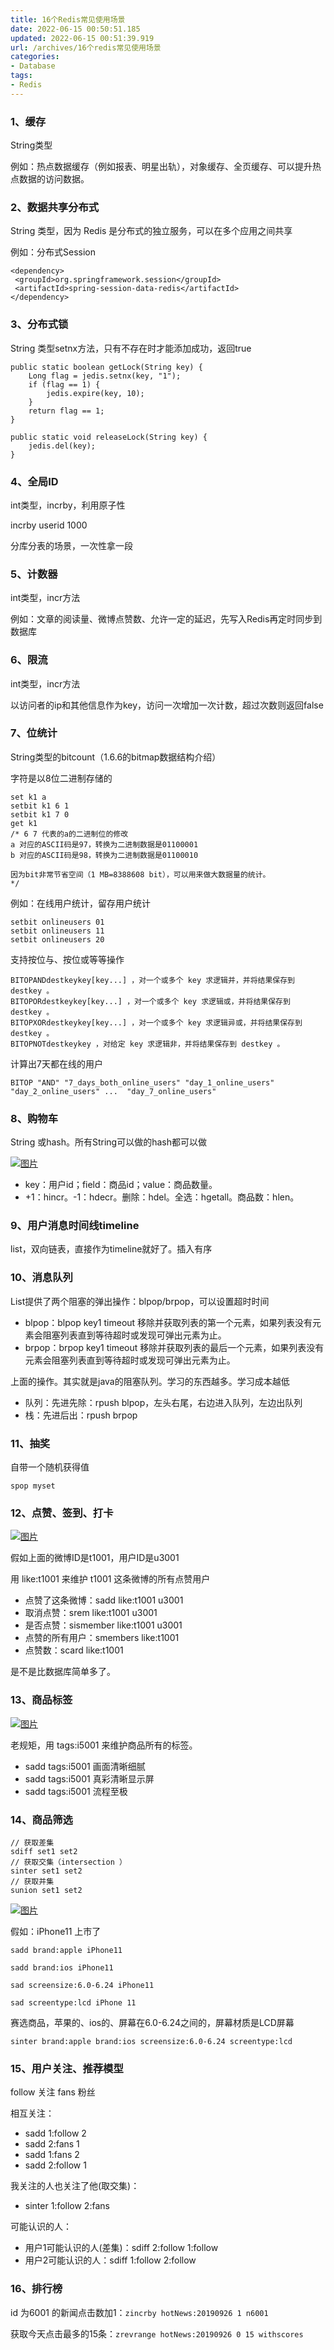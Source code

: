 ```yaml
---
title: 16个Redis常见使用场景
date: 2022-06-15 00:50:51.185
updated: 2022-06-15 00:51:39.919
url: /archives/16个redis常见使用场景
categories: 
- Database
tags: 
- Redis
---
```


### 1、缓存

String类型

例如：热点数据缓存（例如报表、明星出轨），对象缓存、全页缓存、可以提升热点数据的访问数据。

### 2、数据共享分布式

String 类型，因为 Redis 是分布式的独立服务，可以在多个应用之间共享

例如：分布式Session

```
<dependency> 
 <groupId>org.springframework.session</groupId> 
 <artifactId>spring-session-data-redis</artifactId> 
</dependency>
```

### 3、分布式锁

String 类型setnx方法，只有不存在时才能添加成功，返回true

```
public static boolean getLock(String key) {
    Long flag = jedis.setnx(key, "1");
    if (flag == 1) {
        jedis.expire(key, 10);
    }
    return flag == 1;
}

public static void releaseLock(String key) {
    jedis.del(key);
}
```

### 4、全局ID

int类型，incrby，利用原子性

incrby userid 1000

分库分表的场景，一次性拿一段

### 5、计数器

int类型，incr方法

例如：文章的阅读量、微博点赞数、允许一定的延迟，先写入Redis再定时同步到数据库

### 6、限流

int类型，incr方法

以访问者的ip和其他信息作为key，访问一次增加一次计数，超过次数则返回false

### 7、位统计

String类型的bitcount（1.6.6的bitmap数据结构介绍）

字符是以8位二进制存储的

```
set k1 a
setbit k1 6 1
setbit k1 7 0
get k1 
/* 6 7 代表的a的二进制位的修改
a 对应的ASCII码是97，转换为二进制数据是01100001
b 对应的ASCII码是98，转换为二进制数据是01100010

因为bit非常节省空间（1 MB=8388608 bit），可以用来做大数据量的统计。
*/
```

例如：在线用户统计，留存用户统计

```
setbit onlineusers 01 
setbit onlineusers 11 
setbit onlineusers 20
```

支持按位与、按位或等等操作

```
BITOPANDdestkeykey[key...] ，对一个或多个 key 求逻辑并，并将结果保存到 destkey 。       
BITOPORdestkeykey[key...] ，对一个或多个 key 求逻辑或，并将结果保存到 destkey 。 
BITOPXORdestkeykey[key...] ，对一个或多个 key 求逻辑异或，并将结果保存到 destkey 。 
BITOPNOTdestkeykey ，对给定 key 求逻辑非，并将结果保存到 destkey 。
```

计算出7天都在线的用户

```
BITOP "AND" "7_days_both_online_users" "day_1_online_users" "day_2_online_users" ...  "day_7_online_users"
```

### 8、购物车

String 或hash。所有String可以做的hash都可以做

[![图片](https://halo-83-start.oss-cn-shenzhen.aliyuncs.com/file/image/202202271435887.png)](http://mp.weixin.qq.com/s?__biz=MzAxODcyNjEzNQ==&mid=2247541601&idx=2&sn=c377f8b82661e300243c5482121d3c0d&chksm=9bd38ef9aca407ef06b35bec51961f3cfc51ddd35a01361c80ccc30d16513bdf8a5eaa07ec03&scene=21#wechat_redirect)

- key：用户id；field：商品id；value：商品数量。
- +1：hincr。-1：hdecr。删除：hdel。全选：hgetall。商品数：hlen。

### 9、用户消息时间线timeline

list，双向链表，直接作为timeline就好了。插入有序

### 10、消息队列

List提供了两个阻塞的弹出操作：blpop/brpop，可以设置超时时间

- blpop：blpop key1 timeout 移除并获取列表的第一个元素，如果列表没有元素会阻塞列表直到等待超时或发现可弹出元素为止。
- brpop：brpop key1 timeout 移除并获取列表的最后一个元素，如果列表没有元素会阻塞列表直到等待超时或发现可弹出元素为止。

上面的操作。其实就是java的阻塞队列。学习的东西越多。学习成本越低

- 队列：先进先除：rpush blpop，左头右尾，右边进入队列，左边出队列
- 栈：先进后出：rpush brpop



### 11、抽奖

自带一个随机获得值

```
spop myset
```

### 12、点赞、签到、打卡

[![图片](https://halo-83-start.oss-cn-shenzhen.aliyuncs.com/file/image/202202271435659.png)](http://mp.weixin.qq.com/s?__biz=MzAxODcyNjEzNQ==&mid=2247541601&idx=3&sn=1096a699699983bc3e549cc8ddc83496&chksm=9bd38ef9aca407ef7499f337ced6e2e2b4b1ff4e62bc7a9ba4da5db38e360f7e764856707ca5&scene=21#wechat_redirect)

假如上面的微博ID是t1001，用户ID是u3001

用 like:t1001 来维护 t1001 这条微博的所有点赞用户

- 点赞了这条微博：sadd like:t1001 u3001
- 取消点赞：srem like:t1001 u3001
- 是否点赞：sismember like:t1001 u3001
- 点赞的所有用户：smembers like:t1001
- 点赞数：scard like:t1001

是不是比数据库简单多了。

### 13、商品标签

[![图片](https://halo-83-start.oss-cn-shenzhen.aliyuncs.com/file/image/202202271435665.png)](http://mp.weixin.qq.com/s?__biz=MzAxODcyNjEzNQ==&mid=2247541518&idx=4&sn=312ae7c4cd919f9dde8d7965afc806e0&chksm=9bd38e96aca40780a0a4e122ea7fc93c16f52eddf270e20231aa7ddb3ac1e40050d94db004cc&scene=21#wechat_redirect)

老规矩，用 tags:i5001 来维护商品所有的标签。

- sadd tags:i5001 画面清晰细腻
- sadd tags:i5001 真彩清晰显示屏
- sadd tags:i5001 流程至极

### 14、商品筛选

```
// 获取差集
sdiff set1 set2
// 获取交集（intersection ）
sinter set1 set2
// 获取并集
sunion set1 set2
```

[![图片](https://halo-83-start.oss-cn-shenzhen.aliyuncs.com/file/image/202202271435680.png)](http://mp.weixin.qq.com/s?__biz=MzAxODcyNjEzNQ==&mid=2247541518&idx=4&sn=312ae7c4cd919f9dde8d7965afc806e0&chksm=9bd38e96aca40780a0a4e122ea7fc93c16f52eddf270e20231aa7ddb3ac1e40050d94db004cc&scene=21#wechat_redirect)

假如：iPhone11 上市了

```
sadd brand:apple iPhone11

sadd brand:ios iPhone11

sad screensize:6.0-6.24 iPhone11

sad screentype:lcd iPhone 11
```

赛选商品，苹果的、ios的、屏幕在6.0-6.24之间的，屏幕材质是LCD屏幕

```
sinter brand:apple brand:ios screensize:6.0-6.24 screentype:lcd
```

### 15、用户关注、推荐模型

follow 关注 fans 粉丝

相互关注：

- sadd 1:follow 2
- sadd 2:fans 1
- sadd 1:fans 2
- sadd 2:follow 1

我关注的人也关注了他(取交集)：

- sinter 1:follow 2:fans

可能认识的人：

- 用户1可能认识的人(差集)：sdiff 2:follow 1:follow
- 用户2可能认识的人：sdiff 1:follow 2:follow

### 16、排行榜

id 为6001 的新闻点击数加1：`zincrby hotNews:20190926 1 n6001`

获取今天点击最多的15条：`zrevrange hotNews:20190926 0 15 withscores`